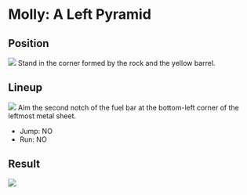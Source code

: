 # Molly: A Left Pyramid

## Position
![](./position.png)
Stand in the corner formed by the rock and the yellow barrel.

## Lineup
![](./lineup.png)
Aim the second notch of the fuel bar at the bottom-left corner of the
leftmost metal sheet.
* Jump: NO
* Run: NO

## Result
![](./result.png)
